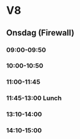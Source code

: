 # V8

## Onsdag (Firewall)
### **09:00-09:50** 
### **10:00-10:50** 
### **11:00-11:45** 
### **11:45-13:00** Lunch
### **13:10-14:00** 
### **14:10-15:00** 